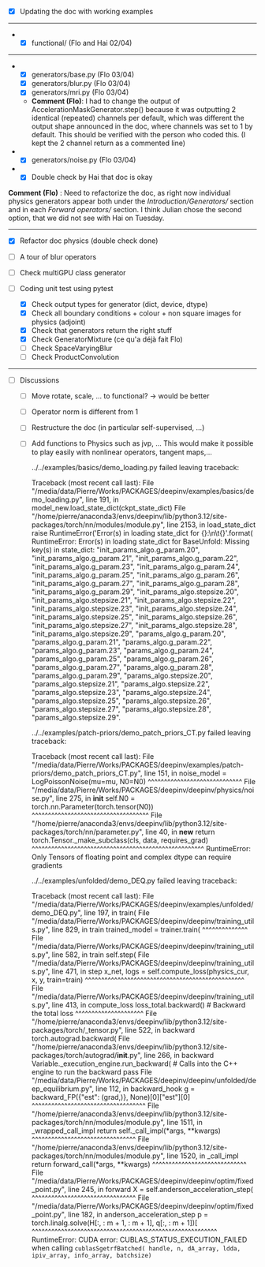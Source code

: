 - [x] Updating the doc with working examples
_ _ _ 
- 
	- [x] functional/ (Flo and Hai 02/04)
_ _ _ 
- 
	- [x] generators/base.py (Flo 03/04)
	- [x] generators/blur.py (Flo 03/04)
	- [x] generators/mri.py (Flo 03/04)
	- **Comment (Flo)**: I had to change the output of AccelerationMaskGenerator.step() because it was outputting 2 identical (repeated) channels per default, which was different the output shape announced in the doc, where channels was set to 1 by default. This should be verified with the person who coded this. (I kept the 2 channel return as a commented line)
- - [x] generators/noise.py (Flo 03/04)

- - [x] Double check by Hai that doc is okay

**Comment (Flo)** : Need to refactorize the doc, as right now individual physics generators appear both under the *Introduction/Generators/* section and in each *Forward operators/* section. I think Julian chose the second option, that we did not see with Hai on Tuesday.

_ _ _ 
- [x] Refactor doc physics (double check done)
- [ ] A tour of blur operators
- [ ] Check multiGPU class generator

- [ ] Coding unit test using pytest
  - [x] Check output types for generator (dict, device, dtype)
  - [x] Check all boundary conditions + colour + non square images for physics (adjoint)
  - [x] Check that generators return the right stuff
  - [x] Check GeneratorMixture (ce qu'a déjà fait Flo)
  - [ ] Check SpaceVaryingBlur
  - [ ] Check ProductConvolution
_ _ _ 
- [ ] Discussions
  - [ ] Move rotate, scale, ... to functional? -> would be better
  - [ ] Operator norm is different from 1 
  - [ ] Restructure the doc (in particular self-supervised, ...)
  - [ ] Add functions to Physics such as jvp, ... This would make it possible to play easily with nonlinear operators, tangent maps,...


    ../../examples/basics/demo_loading.py failed leaving traceback:

    Traceback (most recent call last):
      File "/media/data/Pierre/Works/PACKAGES/deepinv/examples/basics/demo_loading.py", line 191, in <module>
        model_new.load_state_dict(ckpt_state_dict)
      File "/home/pierre/anaconda3/envs/deepinv/lib/python3.12/site-packages/torch/nn/modules/module.py", line 2153, in load_state_dict
        raise RuntimeError('Error(s) in loading state_dict for {}:\n\t{}'.format(
    RuntimeError: Error(s) in loading state_dict for BaseUnfold:
    	Missing key(s) in state_dict: "init_params_algo.g_param.20", "init_params_algo.g_param.21", "init_params_algo.g_param.22", "init_params_algo.g_param.23", "init_params_algo.g_param.24", "init_params_algo.g_param.25", "init_params_algo.g_param.26", "init_params_algo.g_param.27", "init_params_algo.g_param.28", "init_params_algo.g_param.29", "init_params_algo.stepsize.20", "init_params_algo.stepsize.21", "init_params_algo.stepsize.22", "init_params_algo.stepsize.23", "init_params_algo.stepsize.24", "init_params_algo.stepsize.25", "init_params_algo.stepsize.26", "init_params_algo.stepsize.27", "init_params_algo.stepsize.28", "init_params_algo.stepsize.29", "params_algo.g_param.20", "params_algo.g_param.21", "params_algo.g_param.22", "params_algo.g_param.23", "params_algo.g_param.24", "params_algo.g_param.25", "params_algo.g_param.26", "params_algo.g_param.27", "params_algo.g_param.28", "params_algo.g_param.29", "params_algo.stepsize.20", "params_algo.stepsize.21", "params_algo.stepsize.22", "params_algo.stepsize.23", "params_algo.stepsize.24", "params_algo.stepsize.25", "params_algo.stepsize.26", "params_algo.stepsize.27", "params_algo.stepsize.28", "params_algo.stepsize.29". 

    ../../examples/patch-priors/demo_patch_priors_CT.py failed leaving traceback:

    Traceback (most recent call last):
      File "/media/data/Pierre/Works/PACKAGES/deepinv/examples/patch-priors/demo_patch_priors_CT.py", line 151, in <module>
        noise_model = LogPoissonNoise(mu=mu, N0=N0)
                      ^^^^^^^^^^^^^^^^^^^^^^^^^^^^^
      File "/media/data/Pierre/Works/PACKAGES/deepinv/deepinv/physics/noise.py", line 275, in __init__
        self.N0 = torch.nn.Parameter(torch.tensor(N0))
                  ^^^^^^^^^^^^^^^^^^^^^^^^^^^^^^^^^^^^
      File "/home/pierre/anaconda3/envs/deepinv/lib/python3.12/site-packages/torch/nn/parameter.py", line 40, in __new__
        return torch.Tensor._make_subclass(cls, data, requires_grad)
               ^^^^^^^^^^^^^^^^^^^^^^^^^^^^^^^^^^^^^^^^^^^^^^^^^^^^^
    RuntimeError: Only Tensors of floating point and complex dtype can require gradients

    ../../examples/unfolded/demo_DEQ.py failed leaving traceback:

    Traceback (most recent call last):
      File "/media/data/Pierre/Works/PACKAGES/deepinv/examples/unfolded/demo_DEQ.py", line 197, in <module>
        train(
      File "/media/data/Pierre/Works/PACKAGES/deepinv/deepinv/training_utils.py", line 829, in train
        trained_model = trainer.train(
                        ^^^^^^^^^^^^^^
      File "/media/data/Pierre/Works/PACKAGES/deepinv/deepinv/training_utils.py", line 582, in train
        self.step(
      File "/media/data/Pierre/Works/PACKAGES/deepinv/deepinv/training_utils.py", line 471, in step
        x_net, logs = self.compute_loss(physics_cur, x, y, train=train)
                      ^^^^^^^^^^^^^^^^^^^^^^^^^^^^^^^^^^^^^^^^^^^^^^^^^
      File "/media/data/Pierre/Works/PACKAGES/deepinv/deepinv/training_utils.py", line 413, in compute_loss
        loss_total.backward()  # Backward the total loss
        ^^^^^^^^^^^^^^^^^^^^^
      File "/home/pierre/anaconda3/envs/deepinv/lib/python3.12/site-packages/torch/_tensor.py", line 522, in backward
        torch.autograd.backward(
      File "/home/pierre/anaconda3/envs/deepinv/lib/python3.12/site-packages/torch/autograd/__init__.py", line 266, in backward
        Variable._execution_engine.run_backward(  # Calls into the C++ engine to run the backward pass
      File "/media/data/Pierre/Works/PACKAGES/deepinv/deepinv/unfolded/deep_equilibrium.py", line 112, in backward_hook
        g = backward_FP({"est": (grad,)}, None)[0]["est"][0]
            ^^^^^^^^^^^^^^^^^^^^^^^^^^^^^^^^^^^
      File "/home/pierre/anaconda3/envs/deepinv/lib/python3.12/site-packages/torch/nn/modules/module.py", line 1511, in _wrapped_call_impl
        return self._call_impl(*args, **kwargs)
               ^^^^^^^^^^^^^^^^^^^^^^^^^^^^^^^^
      File "/home/pierre/anaconda3/envs/deepinv/lib/python3.12/site-packages/torch/nn/modules/module.py", line 1520, in _call_impl
        return forward_call(*args, **kwargs)
               ^^^^^^^^^^^^^^^^^^^^^^^^^^^^^
      File "/media/data/Pierre/Works/PACKAGES/deepinv/deepinv/optim/fixed_point.py", line 245, in forward
        X = self.anderson_acceleration_step(
            ^^^^^^^^^^^^^^^^^^^^^^^^^^^^^^^^
      File "/media/data/Pierre/Works/PACKAGES/deepinv/deepinv/optim/fixed_point.py", line 182, in anderson_acceleration_step
        p = torch.linalg.solve(H[:, : m + 1, : m + 1], q[:, : m + 1])[
            ^^^^^^^^^^^^^^^^^^^^^^^^^^^^^^^^^^^^^^^^^^^^^^^^^^^^^^^^^
    RuntimeError: CUDA error: CUBLAS_STATUS_EXECUTION_FAILED when calling `cublasSgetrfBatched( handle, n, dA_array, ldda, ipiv_array, info_array, batchsize)`
